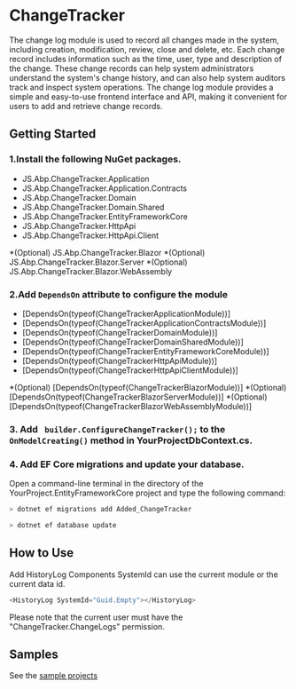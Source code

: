 # ChangeTracker
The change log module is used to record all changes made in the system, including creation, modification, review, close and delete, etc. Each change record includes information such as the time, user, type and description of the change. These change records can help system administrators understand the system's change history, and can also help system auditors track and inspect system operations. The change log module provides a simple and easy-to-use frontend interface and API, making it convenient for users to add and retrieve change records.

## Getting Started

### 1.Install the following NuGet packages.
* JS.Abp.ChangeTracker.Application
* JS.Abp.ChangeTracker.Application.Contracts
* JS.Abp.ChangeTracker.Domain
* JS.Abp.ChangeTracker.Domain.Shared
* JS.Abp.ChangeTracker.EntityFrameworkCore
* JS.Abp.ChangeTracker.HttpApi
* JS.Abp.ChangeTracker.HttpApi.Client

*(Optional)  JS.Abp.ChangeTracker.Blazor
*(Optional)  JS.Abp.ChangeTracker.Blazor.Server
*(Optional)  JS.Abp.ChangeTracker.Blazor.WebAssembly

### 2.Add `DependsOn` attribute to configure the module
* [DependsOn(typeof(ChangeTrackerApplicationModule))]
* [DependsOn(typeof(ChangeTrackerApplicationContractsModule))]
* [DependsOn(typeof(ChangeTrackerDomainModule))]
* [DependsOn(typeof(ChangeTrackerDomainSharedModule))]
* [DependsOn(typeof(ChangeTrackerEntityFrameworkCoreModule))]
* [DependsOn(typeof(ChangeTrackerHttpApiModule))]
* [DependsOn(typeof(ChangeTrackerHttpApiClientModule))]


*(Optional)  [DependsOn(typeof(ChangeTrackerBlazorModule))]
*(Optional)  [DependsOn(typeof(ChangeTrackerBlazorServerModule))]
*(Optional)  [DependsOn(typeof(ChangeTrackerBlazorWebAssemblyModule))]

### 3. Add ` builder.ConfigureChangeTracker();` to the `OnModelCreating()` method in **YourProjectDbContext.cs**.

### 4. Add EF Core migrations and update your database.
Open a command-line terminal in the directory of the YourProject.EntityFrameworkCore project and type the following command:

````bash
> dotnet ef migrations add Added_ChangeTracker
````
````bash
> dotnet ef database update
````

## How to Use
Add HistoryLog Components
SystemId can use the current module or the current data id.

````csharp
<HistoryLog SystemId="Guid.Empty"></HistoryLog>
````
Please note that the current user must have the "ChangeTracker.ChangeLogs" permission.

## Samples

See the [sample projects](https://github.com/zhaofenglee/ChangeTracker/tree/master/host/JS.Abp.ChangeTracker.Blazor.Server.Host)
